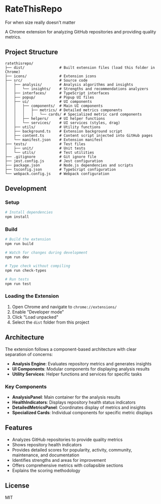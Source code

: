 # RateThisRepo
For when size really doesn't matter

A Chrome extension for analyzing GitHub repositories and providing quality metrics.

## Project Structure

```
ratethisrepo/
├── dist/                # Built extension files (load this folder in Chrome)
├── icons/               # Extension icons
├── src/                 # Source code
│   ├── analysis/        # Analysis algorithms and insights
│   │   └── insights/    # Strengths and recommendations analyzers
│   ├── interfaces/      # TypeScript interfaces
│   ├── popup/           # Popup UI files
│   ├── ui/              # UI components
│   │   ├── components/  # Main UI components
│   │   │   ├── metrics/ # Detailed metrics components
│   │   │   │   └── cards/ # Specialized metric card components
│   │   ├── helpers/     # UI helper functions
│   │   └── services/    # UI services (styles, drag)
│   ├── utils/           # Utility functions
│   ├── background.ts    # Extension background script
│   ├── content.ts       # Content script injected into GitHub pages
│   └── manifest.json    # Extension manifest
├── tests/               # Test files
│   ├── unit/            # Unit tests
│   └── utils/           # Test utilities
├── .gitignore           # Git ignore file
├── jest.config.js       # Jest configuration
├── package.json         # Node.js dependencies and scripts
├── tsconfig.json        # TypeScript configuration
└── webpack.config.js    # Webpack configuration
```

## Development

### Setup

```bash
# Install dependencies
npm install
```

### Build

```bash
# Build the extension
npm run build

# Watch for changes during development
npm run dev

# Type check without compiling
npm run check-types

# Run tests
npm run test
```

### Loading the Extension

1. Open Chrome and navigate to `chrome://extensions/`
2. Enable "Developer mode"
3. Click "Load unpacked"
4. Select the `dist` folder from this project

## Architecture

The extension follows a component-based architecture with clear separation of concerns:

- **Analysis Engine**: Evaluates repository metrics and generates insights
- **UI Components**: Modular components for displaying analysis results
- **Utility Services**: Helper functions and services for specific tasks

### Key Components

- **AnalysisPanel**: Main container for the analysis results
- **HealthIndicators**: Displays repository health status indicators
- **DetailedMetricsPanel**: Coordinates display of metrics and insights
- **Specialized Cards**: Individual components for specific metric displays

## Features

- Analyzes GitHub repositories to provide quality metrics
- Shows repository health indicators
- Provides detailed scores for popularity, activity, community, maintenance, and documentation
- Identifies strengths and areas for improvement
- Offers comprehensive metrics with collapsible sections
- Explains the scoring methodology

## License

MIT

